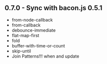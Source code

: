 ## 0.7.0 - Sync with bacon.js 0.5.1

- from-node-callback
- from-callback
- debounce-immediate
- flat-map-first
- fold
- buffer-with-time-or-count
- skip-until
- Join Patterns!!! when and update